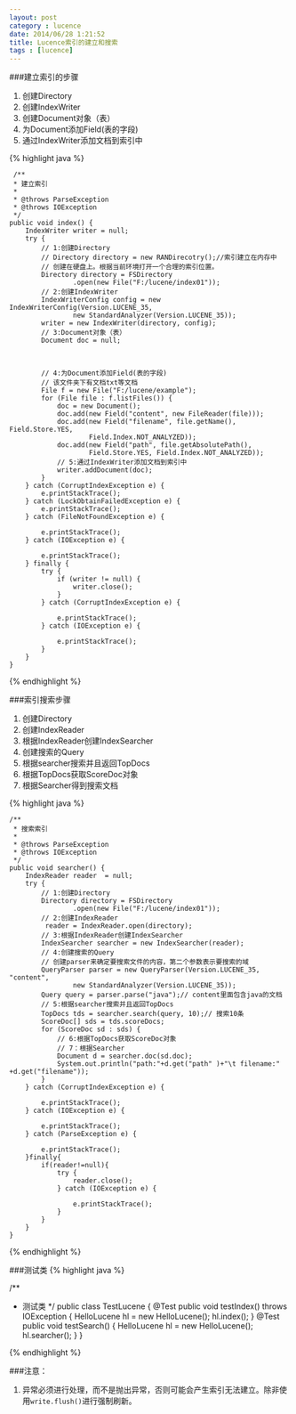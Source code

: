 ```yaml
---
layout: post
category : lucence
date: 2014/06/28 1:21:52 
title: Lucence索引的建立和搜索
tags : [lucence]
---
```



###建立索引的步骤
1. 创建Directory
2. 创建IndexWriter
3. 创建Document对象（表）
4. 为Document添加Field(表的字段)
5. 通过IndexWriter添加文档到索引中



{% highlight java %}

     /**
     * 建立索引
     * 
     * @throws ParseException
     * @throws IOException
     */
    public void index() {
        IndexWriter writer = null;
        try {
            // 1:创建Directory
            // Directory directory = new RANDirecotry();//索引建立在内存中
            // 创建在硬盘上。根据当前环境打开一个合理的索引位置。
            Directory directory = FSDirectory
                    .open(new File("F:/lucene/index01"));
            // 2:创建IndexWriter
            IndexWriterConfig config = new IndexWriterConfig(Version.LUCENE_35,
                    new StandardAnalyzer(Version.LUCENE_35));
            writer = new IndexWriter(directory, config);
            // 3:Document对象（表）
            Document doc = null;



            // 4:为Document添加Field(表的字段)
            // 该文件夹下有文档txt等文档
            File f = new File("F:/lucene/example");
            for (File file : f.listFiles()) {
                doc = new Document();
                doc.add(new Field("content", new FileReader(file)));
                doc.add(new Field("filename", file.getName(), Field.Store.YES,
                        Field.Index.NOT_ANALYZED));
                doc.add(new Field("path", file.getAbsolutePath(),
                        Field.Store.YES, Field.Index.NOT_ANALYZED));
                // 5:通过IndexWriter添加文档到索引中
                writer.addDocument(doc);
            }
        } catch (CorruptIndexException e) {
            e.printStackTrace();
        } catch (LockObtainFailedException e) {
            e.printStackTrace();
        } catch (FileNotFoundException e) {
            
            e.printStackTrace();
        } catch (IOException e) {
            
            e.printStackTrace();
        } finally {
            try {
                if (writer != null) {
                    writer.close();
                }
            } catch (CorruptIndexException e) {
                
                e.printStackTrace();
            } catch (IOException e) {
                
                e.printStackTrace();
            }
        }
    }

{% endhighlight %}

###索引搜索步骤
1. 创建Directory
2. 创建IndexReader
3. 根据IndexReader创建IndexSearcher
4. 创建搜索的Query
5. 根据searcher搜索并且返回TopDocs
6. 根据TopDocs获取ScoreDoc对象
7. 根据Searcher得到搜索文档

{% highlight java %}

    /**
     * 搜索索引
     * 
     * @throws ParseException
     * @throws IOException
     */
    public void searcher() {
        IndexReader reader  = null;
        try {
            // 1:创建Directory
            Directory directory = FSDirectory
                    .open(new File("F:/lucene/index01"));
            // 2:创建IndexReader
             reader = IndexReader.open(directory);
            // 3:根据IndexReader创建IndexSearcher
            IndexSearcher searcher = new IndexSearcher(reader);
            // 4:创建搜索的Query
            // 创建parser来确定要搜索文件的内容，第二个参数表示要搜索的域
            QueryParser parser = new QueryParser(Version.LUCENE_35, "content",
                    new StandardAnalyzer(Version.LUCENE_35));
            Query query = parser.parse("java");// content里面包含java的文档
            // 5:根据searcher搜索并且返回TopDocs
            TopDocs tds = searcher.search(query, 10);// 搜索10条
            ScoreDoc[] sds = tds.scoreDocs;
            for (ScoreDoc sd : sds) {
                // 6:根据TopDocs获取ScoreDoc对象
                // 7：根据Searcher
                Document d = searcher.doc(sd.doc);
                System.out.println("path:"+d.get("path" )+"\t filename:" +d.get("filename"));
            }
        } catch (CorruptIndexException e) {
            
            e.printStackTrace();
        } catch (IOException e) {
            
            e.printStackTrace();
        } catch (ParseException e) {
            
            e.printStackTrace();
        }finally{
            if(reader!=null){
                try {
                    reader.close();
                } catch (IOException e) {
                    
                    e.printStackTrace();
                }
            }
        }
    }

{% endhighlight %}

###测试类
{% highlight java %}

/**
 * 测试类
 */
public class TestLucene {
    @Test
    public void testIndex() throws IOException {
        HelloLucene hl = new HelloLucene();
        hl.index();
    }
    @Test
    public void testSearch() {
        HelloLucene hl = new HelloLucene();
        hl.searcher();
    }
}

{% endhighlight %}


###注意：
1. 异常必须进行处理，而不是抛出异常，否则可能会产生索引无法建立。除非使用<code>write.flush()</code>进行强制刷新。